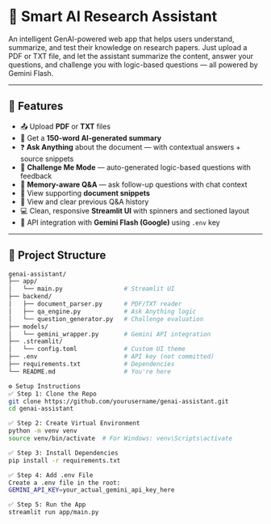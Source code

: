 # 🧠 Smart AI Research Assistant

An intelligent GenAI-powered web app that helps users understand, summarize, and test their knowledge on research papers. Just upload a PDF or TXT file, and let the assistant summarize the content, answer your questions, and challenge you with logic-based questions — all powered by Gemini Flash.

---

## 🚀 Features

- 📤 Upload **PDF** or **TXT** files
- 📝 Get a **150-word AI-generated summary**
- ❓ **Ask Anything** about the document — with contextual answers + source snippets
- 🧩 **Challenge Me Mode** — auto-generated logic-based questions with feedback
- 💬 **Memory-aware Q&A** — ask follow-up questions with chat context
- 📌 View supporting **document snippets**
- 🧠 View and clear previous Q&A history
- 💻 Clean, responsive **Streamlit UI** with spinners and sectioned layout
- 🔐 API integration with **Gemini Flash (Google)** using `.env` key

---

## 📂 Project Structure

```bash
genai-assistant/
├── app/
│   └── main.py                 # Streamlit UI
├── backend/
│   ├── document_parser.py      # PDF/TXT reader
│   ├── qa_engine.py            # Ask Anything logic
│   └── question_generator.py   # Challenge evaluation
├── models/
│   └── gemini_wrapper.py       # Gemini API integration
├── .streamlit/
│   └── config.toml             # Custom UI theme
├── .env                        # API key (not committed)
├── requirements.txt            # Dependencies
└── README.md                   # You're here

⚙️ Setup Instructions
✅ Step 1: Clone the Repo
git clone https://github.com/yourusername/genai-assistant.git
cd genai-assistant

✅ Step 2: Create Virtual Environment
python -m venv venv
source venv/bin/activate  # For Windows: venv\Scripts\activate

✅ Step 3: Install Dependencies
pip install -r requirements.txt

✅ Step 4: Add .env File
Create a .env file in the root:
GEMINI_API_KEY=your_actual_gemini_api_key_here

✅ Step 5: Run the App
streamlit run app/main.py
